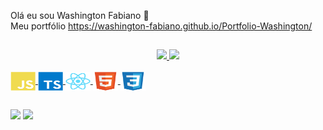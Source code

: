 Olá eu sou Washington Fabiano 👋      
Meu portfólio https://washington-fabiano.github.io/Portfolio-Washington/
##
<div align="center">
  <a href="https://github.com/Washington-Fabiano">
  <img height="180em" src="https://github-readme-stats.vercel.app/api?username=Washington-Fabiano&show_icons=true&theme=dark&include_all_commits=true&count_private=true"/>
  <img height="180em" src="https://github-readme-stats.vercel.app/api/top-langs/?username=Washington-Fabiano&layout=compact&langs_count=7&theme=dark"/>
</div>
  
  <div style="display: inline_block"><br>
  <img align="center" alt="Washington-JS" height="30" width="40" src="https://raw.githubusercontent.com/devicons/devicon/master/icons/javascript/javascript-plain.svg">
  <img align="center" alt="Washington-TS" height="30" width="40" src="https://raw.githubusercontent.com/devicons/devicon/master/icons/typescript/typescript-plain.svg">
  <img align="center" alt="Washington-REACT" height="30" width="40" src="https://raw.githubusercontent.com/devicons/devicon/master/icons/react/react-original.svg">
  <img align="center" alt="Washington-HTML" height="30" width="40" src="https://raw.githubusercontent.com/devicons/devicon/master/icons/html5/html5-original.svg">
  <img align="center" alt="Washington-CSS" height="30" width="40" src="https://raw.githubusercontent.com/devicons/devicon/master/icons/css3/css3-original.svg">
  </div>
  
  ##
  
  <div>
    <a href="https://www.instagram.com/washington_vf/" target="_blank"><img src="https://img.shields.io/badge/-Instagram-%23E4405F?style=for-the-badge&logo=instagram&logoColor=white" target="_blank"></a>
    <a href="https://www.linkedin.com/in/washingtonfabiano/" target="_blank"><img src="https://img.shields.io/badge/-LinkedIn-%230077B5?style=for-the-badge&logo=linkedin&logoColor=white" target="_blank"></a> 
    
  </div>
